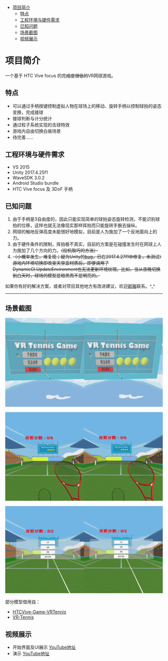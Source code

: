 - [项目简介](#项目简介)
  - [特点](#特点)
  - [工程环境与硬件需求](#工程环境与硬件需求)
  - [已知问题](#已知问题)
  - [场景截图](#场景截图)
  - [视频展示](#视频展示)
# 项目简介 #
一个基于 HTC Vive focus 的~~完成度很低的~~VR网球游戏。
## 特点 ##
- 可以通过手柄按键控制虚拟人物在球场上的移动、旋转手柄以控制球拍的姿态变换，完成接球
- 接球判断与计分统计
- 通过粒子系统实现的击球特效
- 游戏内自由切换白昼场景
- 待完善……
## 工程环境与硬件需求 ##
- VS 2015
- Unity 2017.4.25f1
- WaveSDK 3.0.2
- Android Studio bundle
- HTC Vive focus 及 3DoF 手柄
## 已知问题 ##
1. 由于手柄是3自由度的，因此只能实现简单的球拍姿态旋转检测，不能识别球拍的位移，这样也就无法像现实那样挥拍而只能旋转手腕去操纵。
2. 网球的触地反弹高度未能很好地模拟，目前是人为施加了一个反地面向上的力。
3. 由于硬件条件的限制，挥拍极不真实，目前的方案是在碰撞发生时在网球上人为施加了几个方向的力。~~（投机取巧的方法）~~
4. ~~（小概率发生，难复现；疑为Unity的[bug](https://issuetracker.unity3d.com/issues/skybox-field-doesnt-show-the-correct-value-when-working-with-multiple-scenes)，已在2017.4.27f1中修复，未测试）游戏内环境切换即改变天空盒材质后，即便调用了DynamicGI.UpdateEnvironment也无法更新环境纹理。比如，当从夜晚切换到白天时，球场的模型是暗黑而不是明亮的。~~

如果你有好的解决方案，或者对项目其他地方有改进建议，欢迎[邮箱](mailto:iAndrewZhao@outlook.com)联系。^_^

---
## 场景截图 ##
![](https://raw.githubusercontent.com/ixzhao/VR-Tennis-Game/master/Assets/SceenShots/StartGame.jpg)

![](https://raw.githubusercontent.com/ixzhao/VR-Tennis-Game/master/Assets/SceenShots/InGame.jpg)

![](https://raw.githubusercontent.com/ixzhao/VR-Tennis-Game/master/Assets/SceenShots/Menu.jpg)

部分模型借用自：
- [HTCVive-Game-VRTennis](https://github.com/str818/HTCVive-Game-VRTennis)
- [VR-Tennis](https://github.com/me4502/VR-Tennis)
## 视频展示 ##
- 开始界面及UI展示 [YouTube地址](https://www.youtube.com/watch?v=dyyPdwe0XVk)
- 演示 [YouTube地址](https://www.youtube.com/watch?v=OfhCFc3GkFI)
